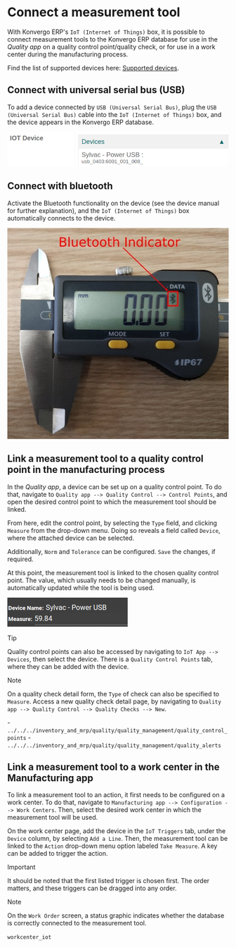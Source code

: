 # Connect a measurement tool

<div id="iot/devices/measurement-tool">

With Konvergo ERP's `IoT (Internet of Things)` box, it is possible to connect
measurement tools to the Konvergo ERP database for use in the *Quality app* on a
quality control point/quality check, or for use in a work center during
the manufacturing process.

</div>

Find the list of supported devices here: [Supported
devices](https://www.odoo.com/page/iot-hardware).

## Connect with universal serial bus (USB)

To add a device connected by `USB (Universal Serial Bus)`, plug the
`USB (Universal
Serial Bus)` cable into the `IoT (Internet of Things)` box, and the
device appears in the Konvergo ERP database.

<img src="measurement_tool/device-dropdown.png" class="align-center"
alt="Measurement tool recognized on the IoT box." />

## Connect with bluetooth

Activate the Bluetooth functionality on the device (see the device
manual for further explanation), and the `IoT (Internet of Things)` box
automatically connects to the device.

<img src="measurement_tool/measurement-tool.jpeg" class="align-center"
alt="Bluetooth indicator on measurement tool." />

## Link a measurement tool to a quality control point in the manufacturing process

In the *Quality app*, a device can be set up on a quality control point.
To do that, navigate to
`Quality app --> Quality Control --> Control Points`, and open the
desired control point to which the measurement tool should be linked.

From here, edit the control point, by selecting the `Type` field, and
clicking `Measure` from the drop-down menu. Doing so reveals a field
called `Device`, where the attached device can be selected.

Additionally, `Norm` and `Tolerance` can be configured. `Save` the
changes, if required.

At this point, the measurement tool is linked to the chosen quality
control point. The value, which usually needs to be changed manually, is
automatically updated while the tool is being used.

<img src="measurement_tool/measurement-control-point.png"
class="align-center"
alt="Measurement tool input in the Konvergo ERP database." />

> [!TIP]
> Quality control points can also be accessed by navigating to
> `IoT App -->
> Devices`, then select the device. There is a `Quality Control Points`
> tab, where they can be added with the device.

> [!NOTE]
> On a quality check detail form, the `Type` of check can also be
> specified to `Measure`. Access a new quality check detail page, by
> navigating to
> `Quality app --> Quality Control --> Quality Checks --> New`.

<div class="seealso">

\-
`../../../inventory_and_mrp/quality/quality_management/quality_control_points` -
`../../../inventory_and_mrp/quality/quality_management/quality_alerts`

</div>

## Link a measurement tool to a work center in the Manufacturing app

To link a measurement tool to an action, it first needs to be configured
on a work center. To do that, navigate to
`Manufacturing app --> Configuration --> Work Centers`. Then, select the
desired work center in which the measurement tool will be used.

On the work center page, add the device in the `IoT Triggers` tab, under
the `Device` column, by selecting `Add a Line`. Then, the measurement
tool can be linked to the `Action` drop-down menu option labeled
`Take Measure`. A key can be added to trigger the action.

> [!IMPORTANT]
> It should be noted that the first listed trigger is chosen first. The
> order matters, and these triggers can be dragged into any order.

> [!NOTE]
> On the `Work Order` screen, a status graphic indicates whether the
> database is correctly connected to the measurement tool.

<div class="seealso">

`workcenter_iot`

</div>
